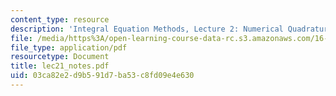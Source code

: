 ```yaml
---
content_type: resource
description: 'Integral Equation Methods, Lecture 2: Numerical Quadrature'
file: /media/https%3A/open-learning-course-data-rc.s3.amazonaws.com/16-920j-numerical-methods-for-partial-differential-equations-sma-5212-spring-2003/03ca82e2d9b591d7ba53c8fd09e4e630_lec21_notes.pdf
file_type: application/pdf
resourcetype: Document
title: lec21_notes.pdf
uid: 03ca82e2-d9b5-91d7-ba53-c8fd09e4e630
---
```

